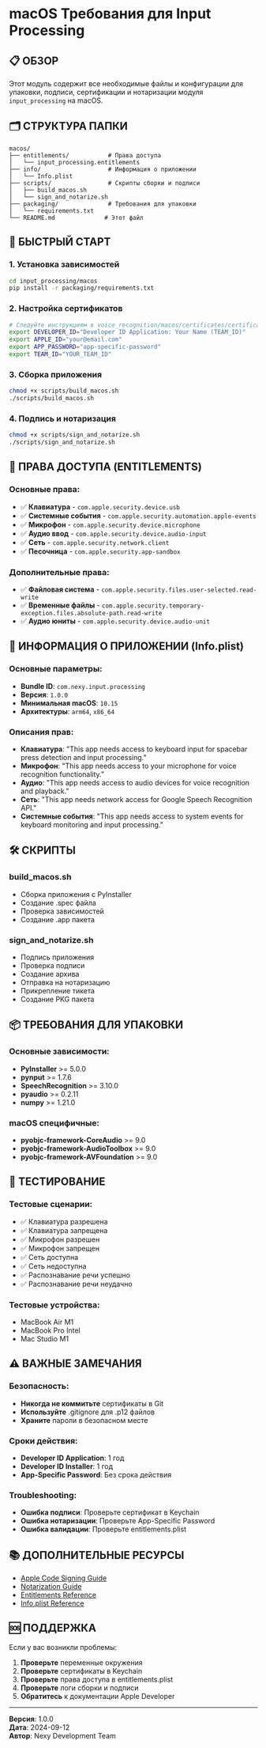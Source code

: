 # macOS Требования для Input Processing

## 📋 **ОБЗОР**

Этот модуль содержит все необходимые файлы и конфигурации для упаковки, подписи, сертификации и нотаризации модуля `input_processing` на macOS.

## 🗂️ **СТРУКТУРА ПАПКИ**

```
macos/
├── entitlements/           # Права доступа
│   └── input_processing.entitlements
├── info/                   # Информация о приложении
│   └── Info.plist
├── scripts/                # Скрипты сборки и подписи
│   ├── build_macos.sh
│   └── sign_and_notarize.sh
├── packaging/              # Требования для упаковки
│   └── requirements.txt
└── README.md              # Этот файл
```

## 🚀 **БЫСТРЫЙ СТАРТ**

### 1. Установка зависимостей
```bash
cd input_processing/macos
pip install -r packaging/requirements.txt
```

### 2. Настройка сертификатов
```bash
# Следуйте инструкциям в voice_recognition/macos/certificates/certificate_setup.md
export DEVELOPER_ID="Developer ID Application: Your Name (TEAM_ID)"
export APPLE_ID="your@email.com"
export APP_PASSWORD="app-specific-password"
export TEAM_ID="YOUR_TEAM_ID"
```

### 3. Сборка приложения
```bash
chmod +x scripts/build_macos.sh
./scripts/build_macos.sh
```

### 4. Подпись и нотаризация
```bash
chmod +x scripts/sign_and_notarize.sh
./scripts/sign_and_notarize.sh
```

## 🔐 **ПРАВА ДОСТУПА (ENTITLEMENTS)**

### Основные права:
- ✅ **Клавиатура** - `com.apple.security.device.usb`
- ✅ **Системные события** - `com.apple.security.automation.apple-events`
- ✅ **Микрофон** - `com.apple.security.device.microphone`
- ✅ **Аудио ввод** - `com.apple.security.device.audio-input`
- ✅ **Сеть** - `com.apple.security.network.client`
- ✅ **Песочница** - `com.apple.security.app-sandbox`

### Дополнительные права:
- ✅ **Файловая система** - `com.apple.security.files.user-selected.read-write`
- ✅ **Временные файлы** - `com.apple.security.temporary-exception.files.absolute-path.read-write`
- ✅ **Аудио юниты** - `com.apple.security.device.audio-unit`

## 📱 **ИНФОРМАЦИЯ О ПРИЛОЖЕНИИ (Info.plist)**

### Основные параметры:
- **Bundle ID**: `com.nexy.input.processing`
- **Версия**: `1.0.0`
- **Минимальная macOS**: `10.15`
- **Архитектуры**: `arm64`, `x86_64`

### Описания прав:
- **Клавиатура**: "This app needs access to keyboard input for spacebar press detection and input processing."
- **Микрофон**: "This app needs access to your microphone for voice recognition functionality."
- **Аудио**: "This app needs access to audio devices for voice recognition and playback."
- **Сеть**: "This app needs network access for Google Speech Recognition API."
- **Системные события**: "This app needs access to system events for keyboard monitoring and input processing."

## 🛠️ **СКРИПТЫ**

### build_macos.sh
- Сборка приложения с PyInstaller
- Создание .spec файла
- Проверка зависимостей
- Создание .app пакета

### sign_and_notarize.sh
- Подпись приложения
- Проверка подписи
- Создание архива
- Отправка на нотаризацию
- Прикрепление тикета
- Создание PKG пакета

## 📦 **ТРЕБОВАНИЯ ДЛЯ УПАКОВКИ**

### Основные зависимости:
- **PyInstaller** >= 5.0.0
- **pynput** >= 1.7.6
- **SpeechRecognition** >= 3.10.0
- **pyaudio** >= 0.2.11
- **numpy** >= 1.21.0

### macOS специфичные:
- **pyobjc-framework-CoreAudio** >= 9.0
- **pyobjc-framework-AudioToolbox** >= 9.0
- **pyobjc-framework-AVFoundation** >= 9.0

## 🧪 **ТЕСТИРОВАНИЕ**

### Тестовые сценарии:
- ✅ Клавиатура разрешена
- ✅ Клавиатура запрещена
- ✅ Микрофон разрешен
- ✅ Микрофон запрещен
- ✅ Сеть доступна
- ✅ Сеть недоступна
- ✅ Распознавание речи успешно
- ✅ Распознавание речи неудачно

### Тестовые устройства:
- MacBook Air M1
- MacBook Pro Intel
- Mac Studio M1

## ⚠️ **ВАЖНЫЕ ЗАМЕЧАНИЯ**

### Безопасность:
- **Никогда не коммитьте** сертификаты в Git
- **Используйте** .gitignore для .p12 файлов
- **Храните** пароли в безопасном месте

### Сроки действия:
- **Developer ID Application**: 1 год
- **Developer ID Installer**: 1 год
- **App-Specific Password**: Без срока действия

### Troubleshooting:
- **Ошибка подписи**: Проверьте сертификат в Keychain
- **Ошибка нотаризации**: Проверьте App-Specific Password
- **Ошибка валидации**: Проверьте entitlements.plist

## 📚 **ДОПОЛНИТЕЛЬНЫЕ РЕСУРСЫ**

- [Apple Code Signing Guide](https://developer.apple.com/library/archive/documentation/Security/Conceptual/CodeSigningGuide/)
- [Notarization Guide](https://developer.apple.com/documentation/security/notarizing_macos_software_before_distribution)
- [Entitlements Reference](https://developer.apple.com/documentation/bundleresources/entitlements)
- [Info.plist Reference](https://developer.apple.com/documentation/bundleresources/information_property_list)

## 🆘 **ПОДДЕРЖКА**

Если у вас возникли проблемы:

1. **Проверьте** переменные окружения
2. **Проверьте** сертификаты в Keychain
3. **Проверьте** права доступа в entitlements.plist
4. **Проверьте** логи сборки и подписи
5. **Обратитесь** к документации Apple Developer

---

**Версия**: 1.0.0  
**Дата**: 2024-09-12  
**Автор**: Nexy Development Team
